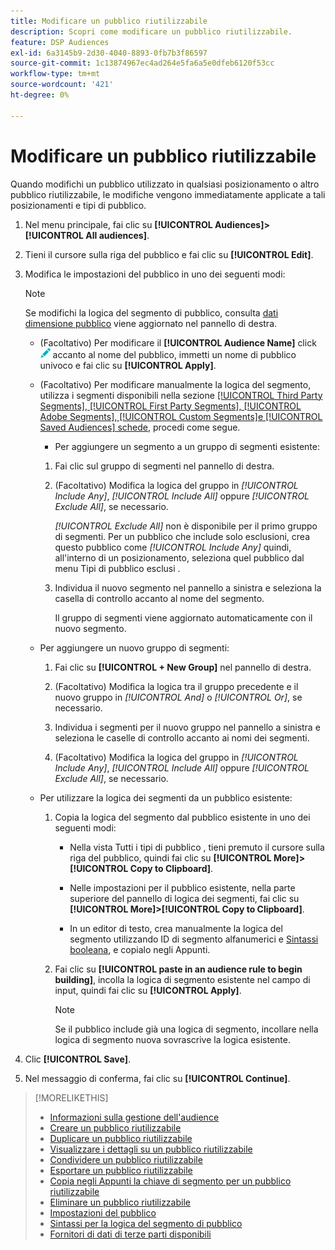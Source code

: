 ```yaml
---
title: Modificare un pubblico riutilizzabile
description: Scopri come modificare un pubblico riutilizzabile.
feature: DSP Audiences
exl-id: 6a3145b9-2d30-4040-8893-0fb7b3f86597
source-git-commit: 1c13874967ec4ad264e5fa6a5e0dfeb6120f53cc
workflow-type: tm+mt
source-wordcount: '421'
ht-degree: 0%

---
```


# Modificare un pubblico riutilizzabile

Quando modifichi un pubblico utilizzato in qualsiasi posizionamento o altro pubblico riutilizzabile, le modifiche vengono immediatamente applicate a tali posizionamenti e tipi di pubblico.<!-- verify -->

1. Nel menu principale, fai clic su **[!UICONTROL Audiences]>[!UICONTROL All audiences]**.

1. Tieni il cursore sulla riga del pubblico e fai clic su **[!UICONTROL Edit]**.

1. Modifica le impostazioni del pubblico in uno dei seguenti modi:

   >[!NOTE]
   >
   >Se modifichi la logica del segmento di pubblico, consulta [dati dimensione pubblico](audience-about.md) viene aggiornato nel pannello di destra.

   * (Facoltativo) Per modificare il **[!UICONTROL Audience Name]** click ![Modifica](/help/dsp/assets/edit.png) accanto al nome del pubblico, immetti un nome di pubblico univoco e fai clic su **[!UICONTROL Apply]**.

   * (Facoltativo) Per modificare manualmente la logica del segmento, utilizza i segmenti disponibili nella sezione [[!UICONTROL Third Party Segments], [!UICONTROL First Party Segments], [!UICONTROL Adobe Segments], [!UICONTROL Custom Segments]e [!UICONTROL Saved Audiences] schede](audience-settings.md), procedi come segue.

      * Per aggiungere un segmento a un gruppo di segmenti esistente:
      1. Fai clic sul gruppo di segmenti nel pannello di destra.

      1. (Facoltativo) Modifica la logica del gruppo in *[!UICONTROL Include Any]*, *[!UICONTROL Include All]* oppure *[!UICONTROL Exclude All]*, se necessario.

         *[!UICONTROL Exclude All]* non è disponibile per il primo gruppo di segmenti. Per un pubblico che include solo esclusioni, crea questo pubblico come *[!UICONTROL Include Any]* quindi, all&#39;interno di un posizionamento, seleziona quel pubblico dal menu Tipi di pubblico esclusi .

      1. Individua il nuovo segmento nel pannello a sinistra e seleziona la casella di controllo accanto al nome del segmento.

         Il gruppo di segmenti viene aggiornato automaticamente con il nuovo segmento.
   * Per aggiungere un nuovo gruppo di segmenti:

      1. Fai clic su **[!UICONTROL + New Group]** nel pannello di destra.

      1. (Facoltativo) Modifica la logica tra il gruppo precedente e il nuovo gruppo in *[!UICONTROL And]* o *[!UICONTROL Or]*, se necessario.

      1. Individua i segmenti per il nuovo gruppo nel pannello a sinistra e seleziona le caselle di controllo accanto ai nomi dei segmenti.

      1. (Facoltativo) Modifica la logica del gruppo in *[!UICONTROL Include Any]*, *[!UICONTROL Include All]* oppure *[!UICONTROL Exclude All]*, se necessario.
   * Per utilizzare la logica dei segmenti da un pubblico esistente:

      1. Copia la logica del segmento dal pubblico esistente in uno dei seguenti modi:

         * Nella vista Tutti i tipi di pubblico , tieni premuto il cursore sulla riga del pubblico, quindi fai clic su **[!UICONTROL More]>[!UICONTROL Copy to Clipboard]**.

         * Nelle impostazioni per il pubblico esistente, nella parte superiore del pannello di logica dei segmenti, fai clic su **[!UICONTROL More]>[!UICONTROL Copy to Clipboard]**.

         * In un editor di testo, crea manualmente la logica del segmento utilizzando ID di segmento alfanumerici e [Sintassi booleana](audience-segment-logic-syntax.md), e copialo negli Appunti.
      1. Fai clic su **[!UICONTROL paste in an audience rule to begin building]**, incolla la logica di segmento esistente nel campo di input, quindi fai clic su **[!UICONTROL Apply]**.

         >[!NOTE]
         >
         >Se il pubblico include già una logica di segmento, incollare nella logica di segmento nuova sovrascrive la logica esistente.





1. Clic **[!UICONTROL Save]**.

1. Nel messaggio di conferma, fai clic su **[!UICONTROL Continue]**.

>[!MORELIKETHIS]
>
>* [Informazioni sulla gestione dell&#39;audience](audience-about.md)
>* [Creare un pubblico riutilizzabile](reusable-audience-create.md)
>* [Duplicare un pubblico riutilizzabile](reusable-audience-duplicate.md)
>* [Visualizzare i dettagli su un pubblico riutilizzabile](reusable-audience-view-details.md)
>* [Condividere un pubblico riutilizzabile](reusable-audience-share.md)
>* [Esportare un pubblico riutilizzabile](reusable-audience-export.md)
>* [Copia negli Appunti la chiave di segmento per un pubblico riutilizzabile](reusable-audience-clipboard.md)
>* [Eliminare un pubblico riutilizzabile](reusable-audience-delete.md)
>* [Impostazioni del pubblico](audience-settings.md)
>* [Sintassi per la logica del segmento di pubblico](audience-segment-logic-syntax.md)
>* [Fornitori di dati di terze parti disponibili](third-party-data-providers.md)

